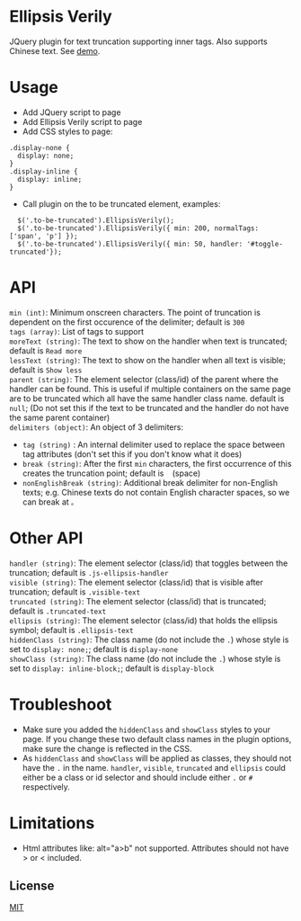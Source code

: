 Ellipsis Verily
================

JQuery plugin for text truncation supporting inner tags. Also supports Chinese text. See [demo](http://lbruney.github.io/ellipsis-verily/demo/index.html).


Usage
================
* Add JQuery script to page
* Add Ellipsis Verily script to page
* Add CSS styles to page:
```
.display-none {
  display: none;
}
.display-inline {
  display: inline;
}
```
* Call plugin on the to be truncated element, examples:
```
  $('.to-be-truncated').EllipsisVerily();
  $('.to-be-truncated').EllipsisVerily({ min: 200, normalTags: ['span', 'p'] });
  $('.to-be-truncated').EllipsisVerily({ min: 50, handler: '#toggle-truncated'});
```


API
================
`min (int)`:              Minimum onscreen characters. The point of truncation is dependent on the first occurence of the delimiter; default is `300`   
`tags (array)`:           List of tags to support  
`moreText (string)`:      The text to show on the handler when text is truncated; default is `Read more`   
`lessText (string)`:      The text to show on the handler when all text is visible; default is `Show less`  
`parent (string)`:        The element selector (class/id) of the parent where the handler can be found. This is useful if multiple containers on the same page are to be truncated which all have the same handler class name. default is `null`; (Do not set this if the text to be truncated and the handler do not have the same parent container)  
`delimiters (object)`:    An object of 3 delimiters:  
- `tag (string)` :        An internal delimiter used to replace the space between tag attributes (don't set this if you don't know what it does)
- `break (string)`:       After the first `min` characters, the first occurrence of this creates the truncation point; default is ` ` (space)
- `nonEnglishBreak (string)`: Additional break delimiter for non-English texts; e.g. Chinese texts do not contain English character spaces, so we can break at `。`  
   

Other API
================
`handler (string)`:       The element selector (class/id) that toggles between the truncation; default is `.js-ellipsis-handler`   
`visible (string)`:       The element selector (class/id) that is visible after truncation; default is `.visible-text`  
`truncated (string)`:     The element selector (class/id) that is truncated; default is `.truncated-text`      
`ellipsis (string)`:      The element selector (class/id) that holds the ellipsis symbol; default is `.ellipsis-text`    
`hiddenClass (string)`:   The class name (do not include the `.`) whose style is set to `display: none;`; default is `display-none`      
`showClass (string)`:     The class name (do not include the `.`) whose style is set to `display: inline-block;`; default is `display-block`   

Troubleshoot
================
* Make sure you added the `hiddenClass` and `showClass` styles to your page. If you change these two default class names in the plugin options, make sure the change is reflected in the CSS.
* As `hiddenClass` and `showClass` will be applied as classes, they should not have the `.` in the name. `handler`, `visible`, `truncated` and `ellipsis` could either be a class or id selector and should include either `.` or `#` respectively.

Limitations
================
* Html attributes like: alt="a>b" not supported. Attributes should not have > or < included.

## License

[MIT](LICENSE)
